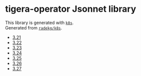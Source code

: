 # tigera-operator Jsonnet library

This library is generated with [`k8s`](https://github.com/jsonnet-libs/k8s).  
Generated from [`radekg/k8s`](https://github.com/radekg/k8s).

- [3.21](3.21/README.md)
- [3.22](3.22/README.md)
- [3.23](3.23/README.md)
- [3.24](3.24/README.md)
- [3.25](3.25/README.md)
- [3.26](3.26/README.md)
- [3.27](3.27/README.md)
